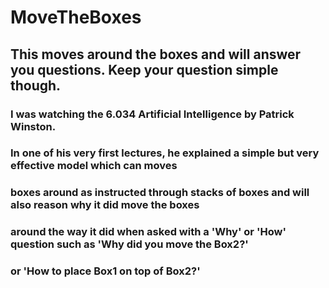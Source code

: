 # MoveTheBoxes
## This moves around the boxes and will answer you questions. Keep your question simple though.


### I was watching the 6.034 Artificial Intelligence by Patrick Winston. 
### In one of his very first lectures, he explained a simple but very effective model which can moves
### boxes around as instructed through stacks of boxes and will also reason why it did move the boxes
### around the way it did when asked with a 'Why' or 'How' question such as 'Why did you move the Box2?'
### or 'How to place Box1 on top of Box2?'
